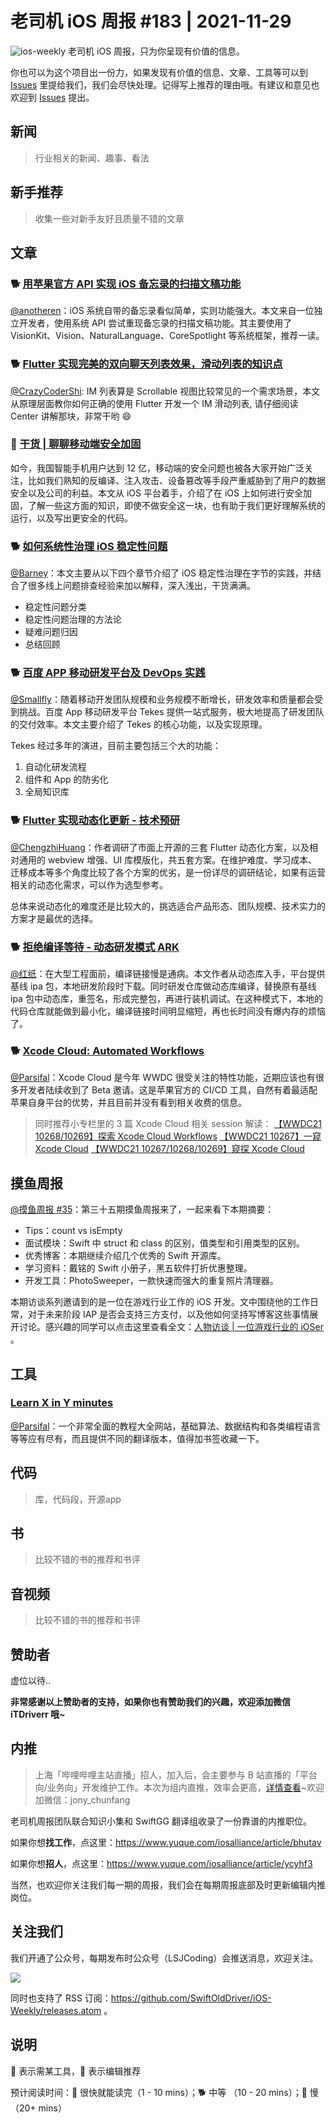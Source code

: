 # 老司机 iOS 周报 #183 | 2021-11-29

![ios-weekly](https://github.com/SwiftOldDriver/iOS-Weekly/blob/master/assets/ios-weekly.png?raw=true)
老司机 iOS 周报，只为你呈现有价值的信息。

你也可以为这个项目出一份力，如果发现有价值的信息、文章、工具等可以到 [Issues](https://github.com/SwiftOldDriver/iOS-Weekly/issues) 里提给我们，我们会尽快处理。记得写上推荐的理由哦。有建议和意见也欢迎到 [Issues](https://github.com/SwiftOldDriver/iOS-Weekly/issues) 提出。

## 新闻

> 行业相关的新闻、趣事、看法

## 新手推荐

> 收集一些对新手友好且质量不错的文章

## 文章

### 🐕 [用苹果官方 API 实现 iOS 备忘录的扫描文稿功能](https://www.fatbobman.com/posts/docScaner/)

[@anotheren](https://github.com/anotheren)：iOS 系统自带的备忘录看似简单，实则功能强大。本文来自一位独立开发者，使用系统 API 尝试重现备忘录的扫描文稿功能。其主要使用了 VisionKit、Vision、NaturalLanguage、CoreSpotlight 等系统框架，推荐一读。

### 🐕 [Flutter 实现完美的双向聊天列表效果，滑动列表的知识点](https://mp.weixin.qq.com/s/LfsYzXv4GomyIbLysb-eNg)

[@CrazyCoderShi](https://github.com/CrazyCoderShi): IM 列表算是 Scrollable 视图比较常见的一个需求场景，本文从原理层面教你如何正确的使用 Flutter 开发一个 IM 滑动列表, 请仔细阅读 Center 讲解那块，非常干哟 😄

### 🐢 [干货 | 聊聊移动端安全加固](https://mp.weixin.qq.com/s/yCB2R8QPWNp2lJrQD4l_hw)

如今，我国智能手机用户达到 12 亿，移动端的安全问题也被各大家开始广泛关注，比如我们熟知的反编译、注入攻击、设备篡改等手段严重威胁到了用户的数据安全以及公司的利益。本文从 iOS 平台着手，介绍了在 iOS 上如何进行安全加固，了解一些这方面的知识，即使不做安全这一块，也有助于我们更好理解系统的运行，以及写出更安全的代码。

### 🐕 [如何系统性治理 iOS 稳定性问题](https://mp.weixin.qq.com/s/M6dekf2_jbpkZqArPx7wgA)

[@Barney](https://github.com/BarneyZhaoooo)：本文主要从以下四个章节介绍了 iOS 稳定性治理在字节的实践，并结合了很多线上问题排查经验来加以解释，深入浅出，干货满满。

- 稳定性问题分类
- 稳定性问题治理的方法论
- 疑难问题归因
- 总结回顾

### 🐕 [百度 APP 移动研发平台及 DevOps 实践](https://mp.weixin.qq.com/s/XHv5NiEgKwt_shRyJQodhw)

[@Smallfly](https://github.com/iostalks)：随着移动开发团队规模和业务规模不断增长，研发效率和质量都会受到挑战。百度 App 移动研发平台 Tekes 提供一站式服务，极大地提高了研发团队的交付效率。本文主要介绍了 Tekes 的核心功能，以及实现原理。

Tekes 经过多年的演进，目前主要包括三个大的功能：

1. 自动化研发流程
2. 组件和 App 的防劣化
3. 全局知识库

### 🐕 [Flutter 实现动态化更新 - 技术预研](https://juejin.cn/post/7033708048321347615)

[@ChengzhiHuang](https://github.com/ChengzhiHuang)：作者调研了市面上开源的三套 Flutter 动态化方案，以及相对通用的 webview 增强、UI 库模版化，共五套方案。在维护难度、学习成本、迁移成本等多个角度比较了各个方案的优劣，是一份详尽的调研结论，如果有运营相关的动态化需求，可以作为选型参考。

总体来说动态化的难度还是比较大的，挑选适合产品形态、团队规模、技术实力的方案才是最优的选择。

### 🐕 [拒绝编译等待 - 动态研发模式 ARK](https://mp.weixin.qq.com/s/2tnU4sHf9XVEaJYgyTXoaw)

[@红纸](https://github.com/ChengzhiHuang)：在大型工程面前，编译链接慢是通病。本文作者从动态库入手，平台提供基线 ipa 包，本地研发阶段时下载。同时研发仓库做动态库编译，替换原有基线 ipa 包中动态库，重签名，形成完整包，再进行装机调试。在这种模式下，本地的代码仓库就能做到最小化，编译链接时间明显缩短，再也长时间没有爆内存的烦恼了。

### 🐕 [Xcode Cloud: Automated Workflows](https://blog.devgenius.io/xcode-cloud-automated-workflows-730277773c37)

[@Parsifal](https://github.com/ParsifalC)：Xcode Cloud 是今年 WWDC 很受关注的特性功能，近期应该也有很多开发者陆续收到了 Beta 邀请。这是苹果官方的 CI/CD 工具，自然有着最适配苹果自身平台的优势，并且目前并没有看到相关收费的信息。

> 同时推荐小专栏里的 3 篇 Xcode Cloud 相关 session 解读：
> [【WWDC21 10268/10269】探索 Xcode Cloud Workflows](https://xiaozhuanlan.com/topic/5493872016)
> [【WWDC21 10267】一窥 Xcode Cloud](https://xiaozhuanlan.com/topic/2946158037)
> [【WWDC21 10267/10268/10269】窥探 Xcode Cloud](https://xiaozhuanlan.com/topic/7496513820)

## 摸鱼周报

[@摸鱼周报 #35](https://mp.weixin.qq.com/s/fCEbYkAPlK0nm7UtLKFx5A)：第三十五期摸鱼周报来了，一起来看下本期摘要：

* Tips：count vs isEmpty
* 面试模块：Swift 中 struct 和 class 的区别，值类型和引用类型的区别。
* 优秀博客：本期继续介绍几个优秀的 Swift 开源库。
* 学习资料：戴铭的 Swift 小册子，黑五软件打折优惠整理。
* 开发工具：PhotoSweeper，一款快速而强大的重复照片清理器。

本期访谈系列邀请到的是一位在游戏行业工作的 iOS 开发。文中围绕他的工作日常，对于未来阶段 IAP 是否会支持三方支付，以及他如何坚持写博客这些事情展开讨论。感兴趣的同学可以点击这里查看全文：[人物访谈 | 一位游戏行业的 iOSer](https://mp.weixin.qq.com/s/tzYu-7H_GccjYhQh0u7zLQ) 。

## 工具

### [Learn X in Y minutes](https://learnxinyminutes.com/)

[@Parsifal](https://github.com/ParsifalC)：一个非常全面的教程大全网站，基础算法、数据结构和各类编程语言等等应有尽有，而且提供不同的翻译版本，值得加书签收藏一下。

## 代码

> 库，代码段，开源app

## 书

> 比较不错的书的推荐和书评

## 音视频

> 比较不错的书的推荐和书评

## 赞助者

虚位以待..

**非常感谢以上赞助者的支持，如果你也有赞助我们的兴趣，欢迎添加微信 iTDriverr 哦~**

## 内推

> 上海「哔哩哔哩主站直播」招人，加入后，会主要参与 B 站直播的「平台向/业务向」开发维护工作。本次为组内直推，效率会更高，[详情查看](https://mp.weixin.qq.com/s/gYobO5hM0wPSFRNJzGBGIA)~欢迎加微信：jony_chunfang

老司机周报团队联合知识小集和 SwiftGG 翻译组收录了一份靠谱的内推职位。

如果你想**找工作**，点这里：https://www.yuque.com/iosalliance/article/bhutav

如果你想**招人**，点这里：https://www.yuque.com/iosalliance/article/ycyhf3

当然，也欢迎你关注我们每一期的周报，我们会在每期周报底部及时更新编辑内推岗位。

## 关注我们

我们开通了公众号，每期发布时公众号（LSJCoding）会推送消息，欢迎关注。

![](https://github.com/SwiftOldDriver/iOS-Weekly/blob/master/assets/qrcode_for_wechat.jpg?raw=true)

同时也支持了 RSS 订阅：https://github.com/SwiftOldDriver/iOS-Weekly/releases.atom 。

## 说明

🚧 表示需某工具，🌟 表示编辑推荐

预计阅读时间：🐎 很快就能读完（1 - 10 mins）；🐕 中等 （10 - 20 mins）；🐢 慢（20+ mins）
